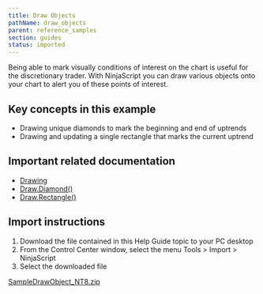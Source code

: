 ```yaml
---
title: Draw Objects
pathName: draw_objects
parent: reference_samples
section: guides
status: imported
---
```


Being able to mark visually conditions of interest on the chart is useful for the discretionary trader. With NinjaScript you can draw various objects onto your chart to alert you of these points of interest.

## Key concepts in this example

* Drawing unique diamonds to mark the beginning and end of uptrends
* Drawing and updating a single rectangle that marks the current uptrend

## Important related documentation

* [Drawing](drawing)
* [Draw.Diamond()](draw_diamond)
* [Draw.Rectangle()](draw_rectangle)

## Import instructions

1. Download the file contained in this Help Guide topic to your PC desktop
2. From the Control Center window, select the menu Tools > Import > NinjaScript
3. Select the downloaded file

[SampleDrawObject_NT8.zip](samples/SampleDrawObject_NT8.zip)
